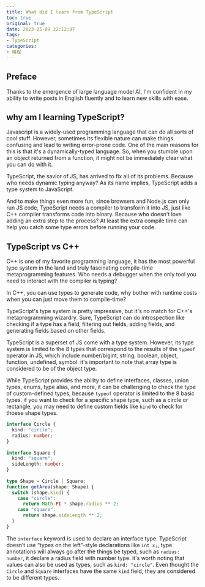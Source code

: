 ```yaml
---
title: What did I learn from TypeScript
toc: true
original: true
date: 2023-05-09 22:12:07
tags:
- TypeScript
categories:
- 编程
---
```


## Preface
Thanks to the emergence of large language model AI, I'm confident in my ability to write posts in English fluently and to learn new skills with ease.

## why am I learning TypeScript?
Javascript is a widely-used programming language that can do all sorts of cool stuff. However, sometimes its flexible nature can make things confusing and lead to writing error-prone code. One of the main reasons for this is that it's a dynamically-typed language. So, when you stumble upon an object returned from a function, it might not be immediately clear what you can do with it.

TypeScript, the savior of JS, has arrived to fix all of its problems. Because who needs dynamic typing anyway? As its name implies, TypeScript adds a type system to JavaScript.

And to make things even more fun, since browsers and Node.js can only run JS code, TypeScript needs a compiler to transform it into JS, just like C++ compiler transforms code into binary. Because who doesn't love adding an extra step to the process? At least the extra compile time can help you catch some type errors before running your code.

## TypeScript vs C++
C++ is one of my favorite programming language, it has the most powerful type system in the land and truly fascinating compile-time metaprogramming features. Who needs a debugger when the only tool you need to interact with the compiler is typing?

In C++, you can use types to generate code, why bother with runtime costs when you can just move them to compile-time?

TypeScript's type system is pretty impressive, but it's no match for C++'s metaprogramming wizardry. Sure, TypeScript can do introspection like checking if a type has a field, filtering out fields, adding fields, and generating fields based on other fields.

TypeScript is a superset of JS come with a type system. However, its type system is limited to the 8 types that correspond to the results of the `typeof` operator in JS, which include number/bigint, string, boolean, object, function, undefined, symbol. it's important to note that array type is considered to be of the object type.

While TypeScript provides the ability to define interfaces, classes, union types, enums, type alias, and more, it can be challenging to check the type of custom-defined types, because `typeof` operator is limited to the 8 basic types. if you want to check for a specific shape type, such as a circle or rectangle, you may need to define custom fields like `kind` to check for thoese shape types.

```ts
interface Circle {
  kind: "circle";
  radius: number;
}
 
interface Square {
  kind: "square";
  sideLength: number;
}
 
type Shape = Circle | Square;
function getArea(shape: Shape) {
  switch (shape.kind) {
    case "circle":
      return Math.PI * shape.radius ** 2;
    case "square":
      return shape.sideLength ** 2;
  }
}
```

The `interface` keyword is used to declare an interface type. TypeScript doesn’t use “types on the left”-style declarations like `int x;`, type annotations will always go after the things be typed, such as `radius: number`, it declare a radius field with number type. it's worth noting that values can also be used as types, such as `kind: "circle"`. Even thought the `Circle` and `Square` interfaces have the same `kind` field, they are considered to be different types.